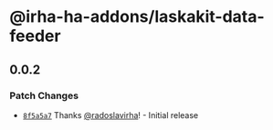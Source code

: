 # @irha-ha-addons/laskakit-data-feeder

## 0.0.2

### Patch Changes

- [`8f5a5a7`](https://github.com/radoslavirha/ha-addons/commit/8f5a5a75b4bdca7de227f56798345ab7f0fe5570) Thanks [@radoslavirha](https://github.com/radoslavirha)! - Initial release
